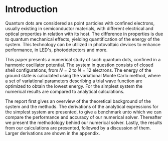 # Introduction

<!-- Something about quantum /system-->

Quantum dots are considered as point particles with confined electrons, usually existing in semiconductor materials, with different electrical and optical properties in relation with its host. The difference in properties is due to quantum mechanical effects, yielding quantification of the energy of the system. This technology can be utilized in photovoltaic devices to enhance performance, in LED's, photodetectors and more.

<!-- Something what we have done -->

This paper presents a numerical study of such quantum dots, confined in a harmonic oscillator potential. The system in question consists of closed shell configurations, from $N = 2$ to $N = 12$ electrons. The energy of the ground state is calculated using the variational Monte Carlo method, where a set of variational parameters describing a trial wave function are optimized to obtain the lowest energy. For the simplest system the numerical results are compared to analytical calculations.

The report first gives an overview of the theoretical background of the system and the methods. The derivations of the analytical expressions for the simplest system are presented, to give a benchmark unto which we can compare the performance and accuracy of our numerical solver. Thereafter we present the methodology behind our numerical solver. Lastly, the results from our calculations are presented, followed by a discussion of them. Larger derivations are shown in the appendix.
